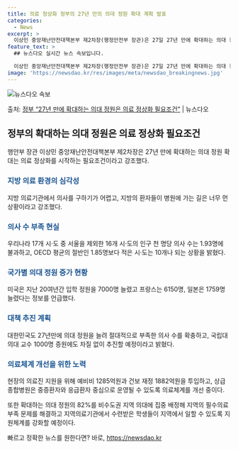 ```yaml
---
title: 의료 정상화 정부의 27년 만의 의대 정원 확대 계획 발표
categories:
  - News
excerpt: >
  이상민 중앙재난안전대책본부 제2차장(행정안전부 장관)은 27일 27년 만에 확대하는 의대 정원 확대는 의료 …
feature_text: >
  ## 뉴스다오 실시간 뉴스 속보입니다.

  이상민 중앙재난안전대책본부 제2차장(행정안전부 장관)은 27일 27년 만에 확대하는 의대 정원 확대는 의료 …
image: 'https://newsdao.kr/res/images/meta/newsdao_breakingnews.jpg'
---
```


![뉴스다오 속보](https://newsdao.kr/res/images/meta/newsdao_breakingnews.jpg)

<p>출처: <a href="https://newsdao.kr/3446" rel="dofollow">정부 “27년 만에 확대하는 의대 정원은 의료 정상화 필요조건”</a> | 뉴스다오</p>

<h2 data-ke-size="size26">정부의 확대하는 의대 정원은 의료 정상화 필요조건</h2>
<p data-ke-size="size16">행안부 장관 이상민 중앙재난안전대책본부 제2차장은 27년 만에 확대하는 의대 정원 확대는 의료 정상화를 시작하는 필요조건이라고 강조했다.</p>

<h3><b><span style="color: #1a5490;">지방 의료 환경의 심각성</span></b></h3>
<p data-ke-size="size16">지방 의료기관에서 의사를 구하기가 어렵고, 지방의 환자들이 병원에 가는 길은 너무 먼 상황이라고 강조했다.</p>

<h3><b><span style="color: #1a5490;">의사 수 부족 현실</span></b></h3>
<p data-ke-size="size16">우리나라 17개 시·도 중 서울을 제외한 16개 시·도의 인구 천 명당 의사 수는 1.93명에 불과하고, OECD 평균의 절반인 1.85명보다 적은 시·도는 10개나 되는 상황을 밝혔다.</p>

<h3><b><span style="color: #1a5490;">국가별 의대 정원 증가 현황</span></b></h3>
<p data-ke-size="size16">미국은 지난 20여년간 입학 정원을 7000명 늘렸고 프랑스는 6150명, 일본은 1759명 늘렸다는 정보를 언급했다.</p>

<h3><b><span style="color: #1a5490;">대책 추진 계획</span></b></h3>
<p data-ke-size="size16">대한민국도 27년만에 의대 정원을 늘려 절대적으로 부족한 의사 수를 확충하고, 국립대 의대 교수 1000명 증원에도 차질 없이 추진할 예정이라고 밝혔다.</p>

<h3><b><span style="color: #1a5490;">의료체계 개선을 위한 노력</span></b></h3>
<p data-ke-size="size16">현장의 의료진 지원을 위해 예비비 1285억원과 건보 재정 1882억원을 투입하고, 상급종합병원은 중증환자와 응급환자 중심으로 운영될 수 있도록 의료체계를 개선 중이다.</p>
<p data-ke-size="size16">또한 확대하는 의대 정원의 82%를 비수도권 지역 의대에 집중 배정해 지역의 필수의료 부족 문제를 해결하고 지역의료기관에서 수련받은 학생들이 지역에서 일할 수 있도록 지원체계를 강화할 예정이다.</p> 

빠르고 정확한 뉴스를 원한다면? 바로, <a href="https://newsdao.kr" rel="dofollow">https://newsdao.kr</a>


